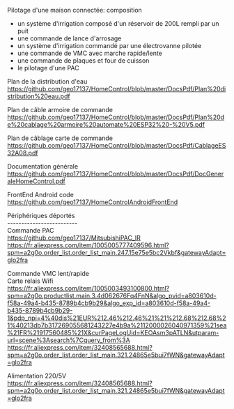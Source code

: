 Pilotage d'une maison connectée: composition
- un système d'irrigation composé d'un réservoir de 200L rempli par un puit
- une commande de lance d'arrosage
- un système d'irrigation commandé par une électrovanne pilotée
- une commande de VMC avec marche rapide/lente
- une commande de plaques et four de cuisson
- le pilotage d'une PAC

Plan de la distribution d'eau<br>
https://github.com/geo17137/HomeControl/blob/master/DocsPdf/Plan%20distribution%20eau.pdf

Plan de câble armoire de commande<br>
https://github.com/geo17137/HomeControl/blob/master/DocsPdf/Plan%20de%20cablage%20armoire%20automate%20ESP32%20-%20V5.pdf

Plan de câblage carte de commande<br>
https://github.com/geo17137/HomeControl/blob/master/DocsPdf/CablageES32A08.pdf

Documentation générale<br>
https://github.com/geo17137/HomeControl/blob/master/DocsPdf/DocGeneraleHomeControl.pdf

FrontEnd Android code<br>
https://github.com/geo17137/HomeControlAndroidFrontEnd

Périphériques déportés<br>
-------------------------<br>
Commande PAC<br>
https://github.com/geo17137/MitsubishiPAC_IR<br>
https://fr.aliexpress.com/item/1005005777409596.html?spm=a2g0o.order_list.order_list_main.247.15e75e5bc2Vkbf&gatewayAdapt=glo2fra

Commande VMC lent/rapide<br>
Carte relais Wifi<br>
https://fr.aliexpress.com/item/1005003493100800.html?spm=a2g0o.productlist.main.3.4d062676Fq4FnN&algo_pvid=a803610d-f58a-49a4-b435-8789b4cb9b29&algo_exp_id=a803610d-f58a-49a4-b435-8789b4cb9b29-1&pdp_npi=4%40dis%21EUR%212.46%212.46%21%21%212.68%212.68%21%40213db7b317269055681243227e4b9a%2112000026040971359%21sea%21FR%21917560485%21X&curPageLogUid=KEOAsm3pATLN&utparam-url=scene%3Asearch%7Cquery_from%3A
https://fr.aliexpress.com/item/32408565688.html?spm=a2g0o.order_list.order_list_main.321.24865e5bui7fWN&gatewayAdapt=glo2fra

Alimentation 220/5V<br>
https://fr.aliexpress.com/item/32408565688.html?spm=a2g0o.order_list.order_list_main.321.24865e5bui7fWN&gatewayAdapt=glo2fra

